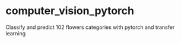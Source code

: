 # computer_vision_pytorch
Classify and predict 102 flowers categories with pytorch and transfer learning
